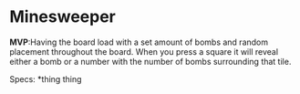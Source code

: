 # Minesweeper
__MVP__:Having the board load with a set amount of bombs and random placement throughout the board. When you press a square it will reveal either a bomb or a number with the number of bombs surrounding that tile.

Specs:
*thing
thing
